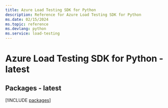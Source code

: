 ```yaml
---
title: Azure Load Testing SDK for Python
description: Reference for Azure Load Testing SDK for Python
ms.date: 02/15/2024
ms.topic: reference
ms.devlang: python
ms.service: load-testing
---
```

# Azure Load Testing SDK for Python - latest

## Packages - latest
[!INCLUDE [packages](load-testing-index.md)]